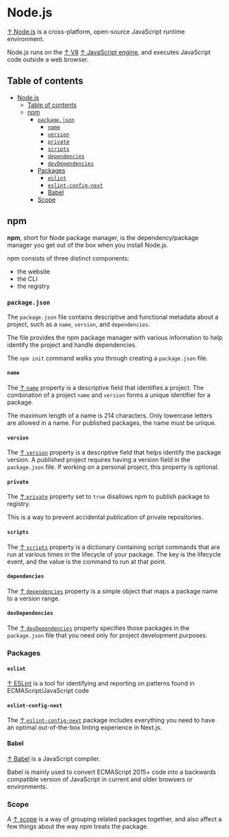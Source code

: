 # Node.js

[↑ Node.js](https://nodejs.org) is a cross-platform, open-source JavaScript runtime environment.

Node.js runs on the [↑ V8](https://en.wikipedia.org/wiki/V8_(JavaScript_engine)) [↑ JavaScript engine](https://en.wikipedia.org/wiki/JavaScript_engine), and executes JavaScript code outside a web browser.

## Table of contents

- [Node.js](#nodejs)
  - [Table of contents](#table-of-contents)
  - [npm](#npm)
    - [`package.json`](#packagejson)
      - [`name`](#name)
      - [`version`](#version)
      - [`private`](#private)
      - [`scripts`](#scripts)
      - [`dependencies`](#dependencies)
      - [`devDependencies`](#devdependencies)
    - [Packages](#packages)
      - [`eslint`](#eslint)
      - [`eslint-config-next`](#eslint-config-next)
      - [Babel](#babel)
    - [Scope](#scope)

## npm

**npm**, short for Node package manager, is the dependency/package manager you get out of the box when you install Node.js.

npm consists of three distinct components:

- the website
- the CLI
- the registry

### `package.json`

The `package.json` file contains descriptive and functional metadata about a project, such as a `name`, `version`, and `dependencies`.

The file provides the npm package manager with various information to help identify the project and handle dependencies.

The `npm init` command walks you through creating a `package.json` file.

#### `name`

The [↑ `name`](https://docs.npmjs.com/cli/v10/configuring-npm/package-json#name) property is a descriptive field that identifies a project. The combination of a project `name` and `version` forms a unique identifier for a package.

The maximum length of a name is 214 characters. Only lowercase letters are allowed in a name. For published packages, the name must be unique.

#### `version`

The [↑ `version`](https://docs.npmjs.com/cli/v10/configuring-npm/package-json#version) property is a descriptive field that helps identify the package version. A published project requires having a version field in the `package.json` file. If working on a personal project, this property is optional.

#### `private`

The [↑ `private`](https://docs.npmjs.com/cli/v10/configuring-npm/package-json#private) property set to `true` disallows npm to publish package to registry.

This is a way to prevent accidental publication of private repositories.

#### `scripts`

The [↑ `scripts`](https://docs.npmjs.com/cli/v10/using-npm/scripts) property is a dictionary containing script commands that are run at various times in the lifecycle of your package. The key is the lifecycle event, and the value is the command to run at that point.

#### `dependencies`

The [↑ `dependencies`](https://docs.npmjs.com/cli/v10/configuring-npm/package-json#dependencies ) property is a simple object that maps a package name to a version range.

#### `devDependencies`

The [↑ `devDependencies`](https://docs.npmjs.com/cli/v10/configuring-npm/package-json#devdependencies) property specifies those packages in the `package.json` file that you need only for project development purposes.

### Packages

#### `eslint`

[↑ ESLint](https://eslint.org) is a tool for identifying and reporting on patterns found in ECMAScript/JavaScript code

#### `eslint-config-next`

The [↑ `eslint-config-next`](https://nextjs.org/docs/app/building-your-application/configuring/eslint) package includes everything you need to have an optimal out-of-the-box linting experience in Next.js.

#### Babel

[↑ Babel](https://babeljs.io) is a JavaScript compiler.

Babel is mainly used to convert ECMAScript 2015+ code into a backwards compatible version of JavaScript in current and older browsers or environments.

### Scope

A [↑ scope](https://docs.npmjs.com/cli/v9/using-npm/scope) is a way of grouping related packages together, and also affect a few things about the way npm treats the package.
